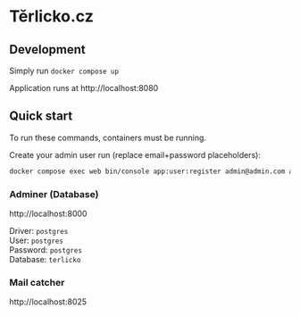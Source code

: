 # Těrlicko.cz

## Development
Simply run `docker compose up`

Application runs at http://localhost:8080

## Quick start

To run these commands, containers must be running.

Create your admin user run (replace email+password placeholders):
```bash
docker compose exec web bin/console app:user:register admin@admin.com admin
```

### Adminer (Database)

http://localhost:8000

Driver: `postgres`  
User: `postgres`  
Password: `postgres`  
Database: `terlicko`

### Mail catcher

http://localhost:8025
